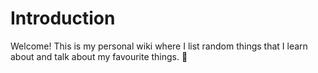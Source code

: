 # Introduction

Welcome! This is my personal wiki where I list random things that I learn about and talk about my favourite things. 🥰

